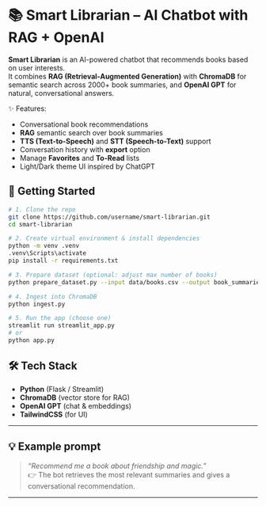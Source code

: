 # 📚 Smart Librarian – AI Chatbot with RAG + OpenAI

**Smart Librarian** is an AI-powered chatbot that recommends books based on user interests.  
It combines **RAG (Retrieval-Augmented Generation)** with **ChromaDB** for semantic search across 2000+ book summaries, and **OpenAI GPT** for natural, conversational answers.

✨ Features:
- Conversational book recommendations
- **RAG** semantic search over book summaries
- **TTS (Text-to-Speech)** and **STT (Speech-to-Text)** support
- Conversation history with **export** option
- Manage **Favorites** and **To-Read** lists
- Light/Dark theme UI inspired by ChatGPT

## 🚀 Getting Started

```bash
# 1. Clone the repo
git clone https://github.com/username/smart-librarian.git
cd smart-librarian

# 2. Create virtual environment & install dependencies
python -m venv .venv
.venv\Scripts\activate
pip install -r requirements.txt

# 3. Prepare dataset (optional: adjust max number of books)
python prepare_dataset.py --input data/books.csv --output book_summaries.json --max 2000

# 4. Ingest into ChromaDB
python ingest.py

# 5. Run the app (choose one)
streamlit run streamlit_app.py
# or
python app.py
```
## 🛠️ Tech Stack
- **Python** (Flask / Streamlit)
- **ChromaDB** (vector store for RAG)
- **OpenAI GPT** (chat & embeddings)
- **TailwindCSS** (for UI)

---

## 💡 Example prompt
> *“Recommend me a book about friendship and magic.”*  
👉 The bot retrieves the most relevant summaries and gives a conversational recommendation.

---
